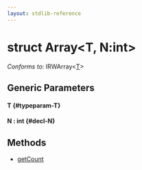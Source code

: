 ```yaml
---
layout: stdlib-reference
---
```


# struct Array\<T, N:int\>

*Conforms to:* IRWArray\<[T](/stdlib-reference/types/array-0/index#typeparam-T)\>

## Generic Parameters

#### T {#typeparam-T}
#### N  : int {#decl-N}

## Methods

* [getCount](/stdlib-reference/types/array-0/getcount-3)

